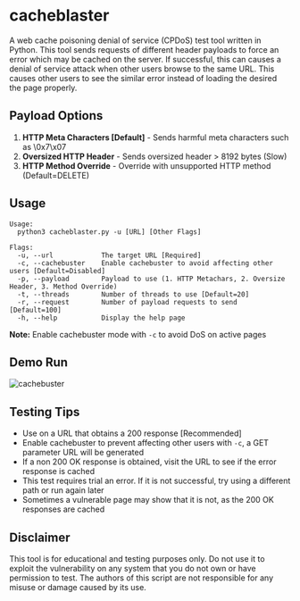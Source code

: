 # cacheblaster
A web cache poisoning denial of service (CPDoS) test tool written in Python. This tool sends requests of different header payloads to force an error which may be cached on the server. If successful, this can causes a denial of service attack when other users browse to the same URL. This causes other users to see the similar error instead of loading the desired the page properly.

## Payload Options
1. **HTTP Meta Characters [Default]** - Sends harmful meta characters such as \0x7\x07
2. **Oversized HTTP Header** - Sends oversized header > 8192 bytes (Slow)
3. **HTTP Method Override** - Override with unsupported HTTP method (Default=DELETE)

## Usage
```
Usage:
  python3 cacheblaster.py -u [URL] [Other Flags]

Flags:
  -u, --url            The target URL [Required]
  -c, --cachebuster    Enable cachebuster to avoid affecting other users [Default=Disabled]
  -p, --payload        Payload to use (1. HTTP Metachars, 2. Oversize Header, 3. Method Override)
  -t, --threads        Number of threads to use [Default=20]
  -r, --request        Number of payload requests to send [Default=100]
  -h, --help           Display the help page

```
**Note:** Enable cachebuster mode with `-c` to avoid DoS on active pages

## Demo Run
![cachebuster](https://github.com/n0mi1k/cacheblaster/assets/28621928/8ed5b750-63c7-4f3b-bca5-828619dc3b76)

## Testing Tips
- Use on a URL that obtains a 200 response [Recommended]
- Enable cachebuster to prevent affecting other users with `-c`, a GET parameter URL will be generated
- If a non 200 OK response is obtained, visit the URL to see if the error response is cached
- This test requires trial an error. If it is not successful, try using a different path or run again later
- Sometimes a vulnerable page may show that it is not, as the 200 OK responses are cached

## Disclaimer

This tool is for educational and testing purposes only. Do not use it to exploit the vulnerability on any system that you do not own or have permission to test. The authors of this script are not responsible for any misuse or damage caused by its use.
